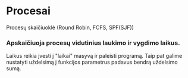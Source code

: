 # Procesai
Procesų skaičiuoklė (Round Robin, FCFS, SPF(SJF))

### Apskaičiuoja procesų vidutinius laukimo ir vygdimo laikus.
Laikus reikia įvesti į "laikai" masyvą ir paleisti programą.
Taip pat galime nustatyti uždelsimą į funkcijos parametrus padavus bendrą uždelsimo sumą.
